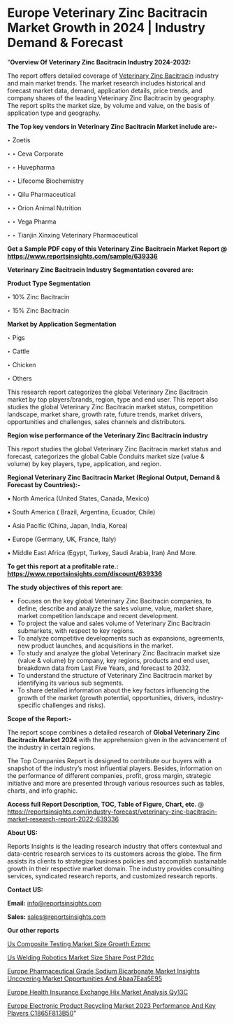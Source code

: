 # Europe Veterinary Zinc Bacitracin Market Growth in 2024 | Industry Demand & Forecast

"<strong>Overview Of Veterinary Zinc Bacitracin Industry 2024-2032:</strong>

The report offers detailed coverage of <a href=https://www.reportsinsights.com/sample/639336>Veterinary Zinc Bacitracin</a> industry and main market trends. The market research includes historical and forecast market data, demand, application details, price trends, and company shares of the leading Veterinary Zinc Bacitracin by geography. The report splits the market size, by volume and value, on the basis of application type and geography.

<strong>The Top key vendors in Veterinary Zinc Bacitracin Market include are:- </strong>

‣ Zoetis

‣ 
‣ Ceva Corporate

‣ 
‣ Huvepharma

‣ 
‣ Lifecome Biochemistry

‣ 
‣ Qilu Pharmaceutical

‣ 
‣ Orion Animal Nutrition

‣ 
‣ Vega Pharma

‣ 
‣ Tianjin Xinxing Veterinary Pharmaceutical

<strong>Get a Sample PDF copy of this Veterinary Zinc Bacitracin Market Report </strong><strong>@ <a href=https://www.reportsinsights.com/sample/639336 style=color:#0000ff;>https://www.reportsinsights.com/sample/639336</a> </strong>

<strong>Veterinary Zinc Bacitracin Industry Segmentation covered are:</strong>

<strong>Product Type Segmentation</strong>

‣    10% Zinc Bacitracin

‣ 15% Zinc Bacitracin

<strong>Market by Application Segmentation</strong>

‣   Pigs

‣ Cattle

‣ Chicken

‣ Others

This research report categorizes the global Veterinary Zinc Bacitracin market by top players/brands, region, type and end user. This report also studies the global Veterinary Zinc Bacitracin market status, competition landscape, market share, growth rate, future trends, market drivers, opportunities and challenges, sales channels and distributors.

<strong>Region wise performance of the Veterinary Zinc Bacitracin industry</strong><strong> </strong>

This report studies the global Veterinary Zinc Bacitracin market status and forecast, categorizes the global Cable Conduits market size (value &amp; volume) by key players, type, application, and region. 

<strong>Regional Veterinary Zinc Bacitracin Market (Regional Output, Demand &amp; Forecast by Countries):-</strong>

• North America (United States, Canada, Mexico)

• South America ( Brazil, Argentina, Ecuador, Chile)

• Asia Pacific (China, Japan, India, Korea)

• Europe (Germany, UK, France, Italy)

• Middle East Africa (Egypt, Turkey, Saudi Arabia, Iran) And More.

<strong>To get this report at a profitable rate.: <a href=https://www.reportsinsights.com/discount/639336 style=color:#0000ff;>https://www.reportsinsights.com/discount/639336</a></strong>

<strong>The study objectives of this report are:</strong>
<ul>
  <li>Focuses on the key global Veterinary Zinc Bacitracin companies, to define, describe and analyze the sales volume, value, market share, market competition landscape and recent development.</li>
  <li>To project the value and sales volume of Veterinary Zinc Bacitracin submarkets, with respect to key regions.</li>
  <li>To analyze competitive developments such as expansions, agreements, new product launches, and acquisitions in the market.</li>
  <li>To study and analyze the global Veterinary Zinc Bacitracin market size (value &amp; volume) by company, key regions, products and end user, breakdown data from Last Five Years, and forecast to 2032.</li>
  <li>To understand the structure of Veterinary Zinc Bacitracin market by identifying its various sub segments.</li>
  <li>To share detailed information about the key factors influencing the growth of the market (growth potential, opportunities, drivers, industry-specific challenges and risks).</li>
</ul>
<strong>Scope of the Report:-</strong><strong> </strong>

The report scope combines a detailed research of <strong>Global Veterinary Zinc Bacitracin Market 2024 </strong>with the apprehension given in the advancement of the industry in certain regions.

The Top Companies Report is designed to contribute our buyers with a snapshot of the industry’s most influential players. Besides, information on the performance of different companies, profit, gross margin, strategic initiative and more are presented through various resources such as tables, charts, and info graphic.

<strong>Access full Report Description, TOC, Table of Figure, Chart, etc. </strong>@   <a href=https://reportsinsights.com/industry-forecast/veterinary-zinc-bacitracin-market-research-report-2022-639336 style=color:#0000ff;>https://reportsinsights.com/industry-forecast/veterinary-zinc-bacitracin-market-research-report-2022-639336</a>

<strong>About US:</strong>

Reports Insights is the leading research industry that offers contextual and data-centric research services to its customers across the globe. The firm assists its clients to strategize business policies and accomplish sustainable growth in their respective market domain. The industry provides consulting services, syndicated research reports, and customized research reports.

<strong>Contact US:</strong>

<p class=""""><b>Email:</b> <a href=mailto:info@reportsinsights.com>info@reportsinsights.com</a></p>
<p class=""""><b>Sales:</b> <a href=mailto:sales@reportsinsights.com>sales@reportsinsights.com</a></p>

<strong>Our other reports</strong>

<a href=https://www.linkedin.com/pulse/us-composite-testing-market-size-growth-ezpmc/>Us Composite Testing Market Size Growth Ezpmc</a>

<a href=https://www.linkedin.com/pulse/us-welding-robotics-market-size-share-post-p2idc/>Us Welding Robotics Market Size Share Post P2Idc</a>

<a href=https://medium.com/@patelamau/europe-pharmaceutical-grade-sodium-bicarbonate-market-insights-uncovering-market-opportunities-and-abaa7eaa5e95>Europe Pharmaceutical Grade Sodium Bicarbonate Market Insights Uncovering Market Opportunities And Abaa7Eaa5E95</a>

<a href=https://www.linkedin.com/pulse/europe-health-insurance-exchange-hix-market-analysis-qy13c/>Europe Health Insurance Exchange Hix Market Analysis Qy13C</a>

<a href=https://medium.com/@d7298290/europe-electronic-product-recycling-market-2023-performance-and-key-players-c1865f813b50>Europe Electronic Product Recycling Market 2023 Performance And Key Players C1865F813B50</a>"
